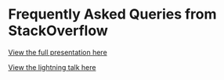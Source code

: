 # Frequently Asked Queries from StackOverflow

[View the full presentation here](https://rawgit.com/sudo-bmitch/dc2018/master/faq-stackoverflow.html)

[View the lightning talk here](https://rawgit.com/sudo-bmitch/dc2018/master/faq-stackoverflow-lightning.html)

